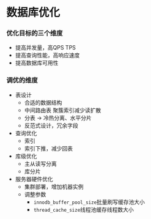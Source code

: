 # 数据库优化
### 优化目标的三个维度
- 提高并发量，高QPS TPS
- 提高查询性能，高响应速度
- 提高数据库可用性
### 调优的维度
- 表设计
  - 合适的数据结构
  - 中间路由表 聚簇索引减少读扩散
  - 分表 -> 冷热分离、水平分片
  - 反范式设计，冗余字段
- 查询优化
  - 索引
  - 索引下推，减少回表
- 库级优化
  - 主从读写分离
  - 库分片
- 服务器硬件优化
  - 集群部署，增加机器实例
  - 调整参数
    - `innodb_buffer_pool_size`批量刷写缓存池大小
    - `thread_cache_size`线程池缓存线程数大小